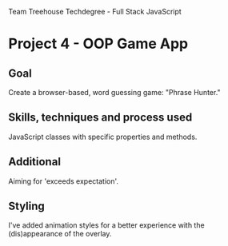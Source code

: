 Team Treehouse Techdegree - Full Stack JavaScript
# Project 4 - OOP Game App

## Goal
Create a browser-based, word guessing game: "Phrase Hunter." 

## Skills, techniques and process used
JavaScript classes with specific properties and methods.

## Additional
Aiming for 'exceeds expectation'.

## Styling
I've added animation styles for a better experience with the (dis)appearance of the overlay.
